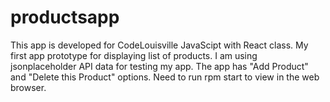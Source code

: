 # productsapp
This app is developed for CodeLouisville JavaScipt with React class.
My first app prototype for displaying list of products. I am using jsonplaceholder API data for testing my app.
The app has "Add Product" and "Delete this Product" options.
Need to run rpm start to view in the web browser.
